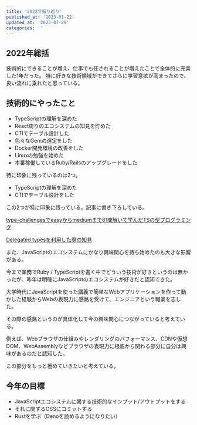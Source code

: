 ```yaml
---
title: '2022年振り返り'
published_at: '2023-01-22'
updated_at: '2023-07-29'
categories: ''
---
```


## 2022年総括

技術的にできることが増え、仕事でも任されることが増えたことで全体的に充実した1年だった。
特に好きな技術領域ができてさらに学習意欲が高まったので、良い流れに乗れたと思っている。

## 技術的にやったこと

- TypeScriptの理解を深めた
- React周りのエコシステムの知見を貯めた
- CTIでテーブル設計した
- 色々なGemの選定をした
- Docker開発環境の改善をした
- Linuxの勉強を始めた
- 本番稼働しているRuby/Railsのアップグレードをした

特に印象に残っているのは2つ。

- TypeScriptの理解を深めた
- CTIでテーブル設計をした

この2つが特に印象に残っている。記事に書き下ろしている。

[type-challengesでeasyからmediumまで81問解いて学んだTSの型プログラミング](https://kdevlog.com/posts/0ok_nhfllo)

[Delegated typesを利用した際の知見](https://kdevlog.com/posts/delegated-types)

また、JavaScriptのエコシステムにかなり興味関心を持ち始めたのも大きな影響がある。

今まで業務でRuby / TypeScriptを書く中でどういう技術が好きというのは無かったが、昨年は明確にJavaScriptのエコシステムが好きだと認知できた。

大学時代にJavaScriptを使った講義で簡単なWebアプリケーションを作って動かした経験からWebの表現力に感銘を受けて、エンジニアという職業を志した。

その際の感銘というのが具体化して今の興味関心につながっていると考えている。

例えば、Webブラウザの仕組みやレンダリングのパフォーマンス、CDNや仮想DOM、WebAssemblyなどブラウザの表現力に根底から関わる部分に自分は興味があるのだと認知した。

この部分をもっと極めていきたいと考えている。

## 今年の目標

- JavaScriptエコシステムに関する技術的なインプット/アウトプットをする
- それに関するOSSにコミットする
- Rustを学ぶ（Denoを読めるようになりたい）
